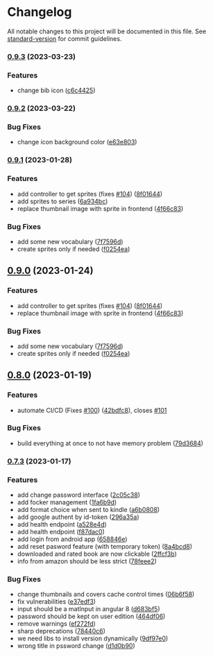# Changelog

All notable changes to this project will be documented in this file. See [standard-version](https://github.com/conventional-changelog/standard-version) for commit guidelines.

### [0.9.3](https://github.com/bibulle/myCalibreServer/compare/v0.9.2...v0.9.3) (2023-03-23)


### Features

* change bib icon ([c6c4425](https://github.com/bibulle/myCalibreServer/commit/c6c442514cc961adbc7708871e008cbd625d48c4))

### [0.9.2](https://github.com/bibulle/myCalibreServer/compare/v0.9.1...v0.9.2) (2023-03-22)


### Bug Fixes

* change icon background color ([e63e803](https://github.com/bibulle/myCalibreServer/commit/e63e8039e43b590db35ed0dd859f52d19210151b))

### [0.9.1](https://github.com/bibulle/myCalibreServer/compare/v0.8.0...v0.9.1) (2023-01-28)


### Features

* add controller to get sprites (fixes [#104](https://github.com/bibulle/myCalibreServer/issues/104)) ([8f01644](https://github.com/bibulle/myCalibreServer/commit/8f01644cd4893cf60ce12c52f550d57a771a8844))
* add sprites to series ([6a934bc](https://github.com/bibulle/myCalibreServer/commit/6a934bc68a088d02fad10ed9c4a251b6a8e2ff3e))
* replace thumbnail image with sprite in frontend ([4f66c83](https://github.com/bibulle/myCalibreServer/commit/4f66c835218539e1e2afebe46b87dd8afbdabded))


### Bug Fixes

* add some new vocabulary ([7f7596d](https://github.com/bibulle/myCalibreServer/commit/7f7596d10366dc252c20d150140059d9ce7396ea))
* create sprites only if needed ([f0254ea](https://github.com/bibulle/myCalibreServer/commit/f0254ea3ce30bd0e78ec340d3c39071e5a810063))

## [0.9.0](https://github.com/bibulle/myCalibreServer/compare/v0.8.0...v0.9.0) (2023-01-24)


### Features

* add controller to get sprites (fixes [#104](https://github.com/bibulle/myCalibreServer/issues/104)) ([8f01644](https://github.com/bibulle/myCalibreServer/commit/8f01644cd4893cf60ce12c52f550d57a771a8844))
* replace thumbnail image with sprite in frontend ([4f66c83](https://github.com/bibulle/myCalibreServer/commit/4f66c835218539e1e2afebe46b87dd8afbdabded))


### Bug Fixes

* add some new vocabulary ([7f7596d](https://github.com/bibulle/myCalibreServer/commit/7f7596d10366dc252c20d150140059d9ce7396ea))
* create sprites only if needed ([f0254ea](https://github.com/bibulle/myCalibreServer/commit/f0254ea3ce30bd0e78ec340d3c39071e5a810063))

## [0.8.0](https://github.com/bibulle/myCalibreServer/compare/v0.7.3...v0.8.0) (2023-01-19)


### Features

* automate CI/CD (Fixes [#100](https://github.com/bibulle/myCalibreServer/issues/100)) ([42bdfc8](https://github.com/bibulle/myCalibreServer/commit/42bdfc83a1d7371eb7cb360047137bd5ae72aad3)), closes [#101](https://github.com/bibulle/myCalibreServer/issues/101)


### Bug Fixes

* build everything at once to not have memory problem ([79d3684](https://github.com/bibulle/myCalibreServer/commit/79d36849c617c79cab4e243f6885fad74830a64a))

### [0.7.3](https://github.com/bibulle/myCalibreServer/compare/v0.5.0...v0.7.3) (2023-01-17)


### Features

* add change password interface ([2c05c38](https://github.com/bibulle/myCalibreServer/commit/2c05c387c79c5b7352a80c798177408fe8b3b9bf))
* add focker management ([1fa6b9d](https://github.com/bibulle/myCalibreServer/commit/1fa6b9d35628fb49b4385a7a2e4e1c9e9c4a8a28))
* add format choice when sent to kindle ([a6b0808](https://github.com/bibulle/myCalibreServer/commit/a6b0808c0092fed8f9631d22e96c5df79e58c290))
* add google authent by id-token ([296a35a](https://github.com/bibulle/myCalibreServer/commit/296a35abac944843233fc944c4001b685a86508d))
* add health endpoint ([a528e4d](https://github.com/bibulle/myCalibreServer/commit/a528e4d00f0575ac35d0397869d4d8c59cf80536))
* add health endpoint ([f87dac0](https://github.com/bibulle/myCalibreServer/commit/f87dac030d6bbcd03023a3f49697787f067ceb6b))
* add login from android app ([658846e](https://github.com/bibulle/myCalibreServer/commit/658846ece29158e134240a2d6d3fb47a2dd08d36))
* add reset pasword feature (with temporary token) ([8a4bcd8](https://github.com/bibulle/myCalibreServer/commit/8a4bcd8673e2a060f75f5963b8a5b38d4ddd750e))
* downloaded and rated book are now clickable ([2ffcf3b](https://github.com/bibulle/myCalibreServer/commit/2ffcf3bb0712f2ff46fbb5d692927d4d2b1729c0))
* info from amazon should be less strict ([78feee2](https://github.com/bibulle/myCalibreServer/commit/78feee2f1fe908f8976250d744e760cf0b8ecffb))


### Bug Fixes

* change thumbnails and covers cache control times ([06b6f58](https://github.com/bibulle/myCalibreServer/commit/06b6f58138edb117c6b5ad2995e0086a480bca6f))
* fix vulnerabilities ([e37edf3](https://github.com/bibulle/myCalibreServer/commit/e37edf31780b67130cef57cb2d4fa5a38d0cbfb5))
* input should be a matInput in angular 8 ([d683bf5](https://github.com/bibulle/myCalibreServer/commit/d683bf5b510d906b20a4e2550ffa2b7606b39253))
* password should be kept on user edition ([464df06](https://github.com/bibulle/myCalibreServer/commit/464df062ce948507413673a606896d64055f0286))
* remove warnings ([ef272fd](https://github.com/bibulle/myCalibreServer/commit/ef272fd96a74decd262fcf2c30273b8683420658))
* sharp deprecations ([78440c6](https://github.com/bibulle/myCalibreServer/commit/78440c6a51fa20c349d1c75fd6345e11e3935dbe))
* we need libs to install version dynamically ([9df97e0](https://github.com/bibulle/myCalibreServer/commit/9df97e0398140c9a6f456a8321e29b52727fc2ee))
* wrong title in pssword change ([d1d0b90](https://github.com/bibulle/myCalibreServer/commit/d1d0b90b7e83969302d774465738e09fe0866780))

